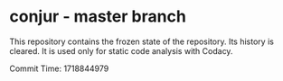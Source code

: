 # conjur - master branch

This repository contains the frozen state of the repository.
Its history is cleared. It is used only for static code
analysis with Codacy.

Commit Time: 1718844979